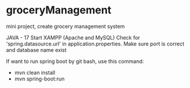 # groceryManagement
mini project, create grocery management system

JAVA - 17
Start XAMPP (Apache and MySQL)
Check for 'spring.datasource.url' in application.properties. Make sure port is correct and database name exist

If want to run spring boot by git bash, use this command:
- mvn clean install
- mvn spring-boot:run

